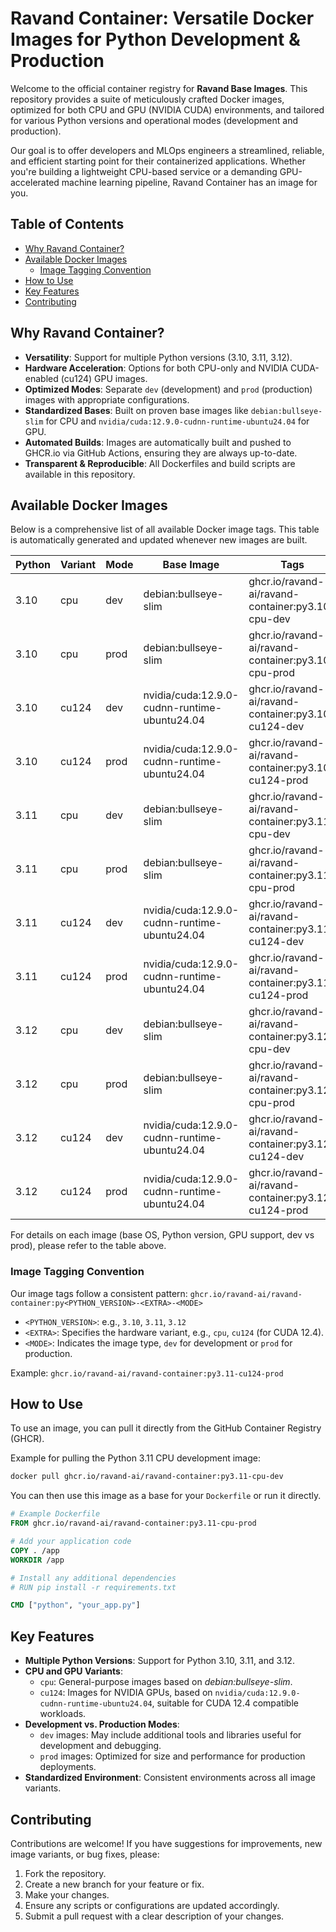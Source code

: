 # Ravand Container: Versatile Docker Images for Python Development & Production

Welcome to the official container registry for **Ravand Base Images**. This repository provides a suite of meticulously crafted Docker images, optimized for both CPU and GPU (NVIDIA CUDA) environments, and tailored for various Python versions and operational modes (development and production).

Our goal is to offer developers and MLOps engineers a streamlined, reliable, and efficient starting point for their containerized applications. Whether you're building a lightweight CPU-based service or a demanding GPU-accelerated machine learning pipeline, Ravand Container has an image for you.

## Table of Contents

* [Why Ravand Container?](#why-ravand-container)
* [Available Docker Images](#available-docker-images)
    * [Image Tagging Convention](#image-tagging-convention)
* [How to Use](#how-to-use)
* [Key Features](#key-features)
* [Contributing](#contributing)

## Why Ravand Container?

* **Versatility**: Support for multiple Python versions (3.10, 3.11, 3.12).
* **Hardware Acceleration**: Options for both CPU-only and NVIDIA CUDA-enabled (cu124) GPU images.
* **Optimized Modes**: Separate `dev` (development) and `prod` (production) images with appropriate configurations.
* **Standardized Bases**: Built on proven base images like `debian:bullseye-slim` for CPU and `nvidia/cuda:12.9.0-cudnn-runtime-ubuntu24.04` for GPU.
* **Automated Builds**: Images are automatically built and pushed to GHCR.io via GitHub Actions, ensuring they are always up-to-date.
* **Transparent & Reproducible**: All Dockerfiles and build scripts are available in this repository.

## Available Docker Images

Below is a comprehensive list of all available Docker image tags. This table is automatically generated and updated whenever new images are built.

<!-- IMAGES_TABLE_START -->

| Python | Variant | Mode | Base Image | Tags |
|--------|---------|------|------------|------|
| 3.10 | cpu | dev | debian:bullseye-slim | ghcr.io/ravand-ai/ravand-container:py3.10-cpu-dev |
| 3.10 | cpu | prod | debian:bullseye-slim | ghcr.io/ravand-ai/ravand-container:py3.10-cpu-prod |
| 3.10 | cu124 | dev | nvidia/cuda:12.9.0-cudnn-runtime-ubuntu24.04 | ghcr.io/ravand-ai/ravand-container:py3.10-cu124-dev |
| 3.10 | cu124 | prod | nvidia/cuda:12.9.0-cudnn-runtime-ubuntu24.04 | ghcr.io/ravand-ai/ravand-container:py3.10-cu124-prod |
| 3.11 | cpu | dev | debian:bullseye-slim | ghcr.io/ravand-ai/ravand-container:py3.11-cpu-dev |
| 3.11 | cpu | prod | debian:bullseye-slim | ghcr.io/ravand-ai/ravand-container:py3.11-cpu-prod |
| 3.11 | cu124 | dev | nvidia/cuda:12.9.0-cudnn-runtime-ubuntu24.04 | ghcr.io/ravand-ai/ravand-container:py3.11-cu124-dev |
| 3.11 | cu124 | prod | nvidia/cuda:12.9.0-cudnn-runtime-ubuntu24.04 | ghcr.io/ravand-ai/ravand-container:py3.11-cu124-prod |
| 3.12 | cpu | dev | debian:bullseye-slim | ghcr.io/ravand-ai/ravand-container:py3.12-cpu-dev |
| 3.12 | cpu | prod | debian:bullseye-slim | ghcr.io/ravand-ai/ravand-container:py3.12-cpu-prod |
| 3.12 | cu124 | dev | nvidia/cuda:12.9.0-cudnn-runtime-ubuntu24.04 | ghcr.io/ravand-ai/ravand-container:py3.12-cu124-dev |
| 3.12 | cu124 | prod | nvidia/cuda:12.9.0-cudnn-runtime-ubuntu24.04 | ghcr.io/ravand-ai/ravand-container:py3.12-cu124-prod |

<!-- IMAGES_TABLE_END -->

For details on each image (base OS, Python version, GPU support, dev vs prod), please refer to the table above.

### Image Tagging Convention

Our image tags follow a consistent pattern:
`ghcr.io/ravand-ai/ravand-container:py<PYTHON_VERSION>-<EXTRA>-<MODE>`

* `<PYTHON_VERSION>`: e.g., `3.10`, `3.11`, `3.12`
* `<EXTRA>`: Specifies the hardware variant, e.g., `cpu`, `cu124` (for CUDA 12.4).
* `<MODE>`: Indicates the image type, `dev` for development or `prod` for production.

Example: `ghcr.io/ravand-ai/ravand-container:py3.11-cu124-prod`

## How to Use

To use an image, you can pull it directly from the GitHub Container Registry (GHCR).

Example for pulling the Python 3.11 CPU development image:
```bash
docker pull ghcr.io/ravand-ai/ravand-container:py3.11-cpu-dev
```
You can then use this image as a base for your `Dockerfile` or run it directly.
```Dockerfile
# Example Dockerfile
FROM ghcr.io/ravand-ai/ravand-container:py3.11-cpu-prod

# Add your application code
COPY . /app
WORKDIR /app

# Install any additional dependencies
# RUN pip install -r requirements.txt

CMD ["python", "your_app.py"]
```
## Key Features
- **Multiple Python Versions**: Support for Python 3.10, 3.11, and 3.12.
- **CPU and GPU Variants**:
  - `cpu`: General-purpose images based on _debian:bullseye-slim_.
  - `cu124`: Images for NVIDIA GPUs, based on `nvidia/cuda:12.9.0-cudnn-runtime-ubuntu24.04`, suitable for CUDA 12.4 compatible workloads.
- **Development vs. Production Modes**:
  - `dev` images: May include additional tools and libraries useful for development and debugging.
  - `prod` images: Optimized for size and performance for production deployments.
- **Standardized Environment**: Consistent environments across all image variants.

## Contributing
Contributions are welcome! If you have suggestions for improvements, new image variants, or bug fixes, please:

1. Fork the repository.
2. Create a new branch for your feature or fix.
3. Make your changes.
4. Ensure any scripts or configurations are updated accordingly.
5. Submit a pull request with a clear description of your changes.
